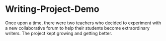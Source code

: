 # Writing-Project-Demo
Once upon a time, there were two teachers who decided to experiment with a new collaborative forum to help their students become extraordinary writers. 
The project kept growing and getting better.
